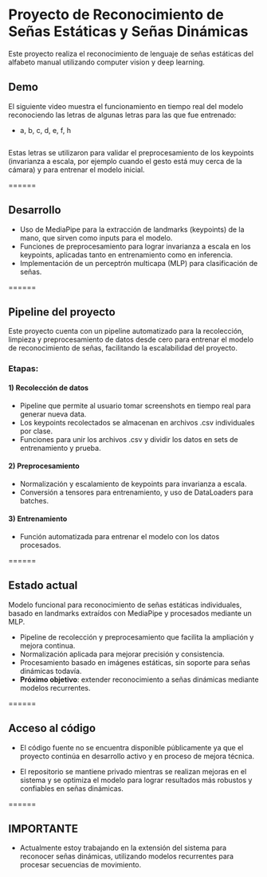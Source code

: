 # Proyecto de Reconocimiento de Señas Estáticas y Señas Dinámicas

Este proyecto realiza el reconocimiento de lenguaje de señas estáticas del alfabeto manual utilizando computer vision y deep learning.


## Demo

El siguiente video muestra el funcionamiento en tiempo real del modelo reconociendo las letras de algunas letras para las que fue entrenado:
- a, b, c, d, e, f, h
  
![]()

Estas letras se utilizaron para validar el preprocesamiento de los keypoints (invarianza a escala, por ejemplo cuando el gesto está muy cerca de la cámara) y para entrenar el modelo inicial.

======

## Desarrollo
- Uso de MediaPipe para la extracción de landmarks (keypoints) de la mano, que sirven como inputs para el modelo.
- Funciones de preprocesamiento para lograr invarianza a escala en los keypoints, aplicadas tanto en entrenamiento como en inferencia.
- Implementación de un perceptrón multicapa (MLP) para clasificación de señas.

======

## Pipeline del proyecto
Este proyecto cuenta con un pipeline automatizado para la recolección, limpieza y preprocesamiento de datos desde cero para entrenar el modelo de reconocimiento de señas, facilitando la escalabilidad del proyecto.


### Etapas:
#### 1) Recolección de datos
  - Pipeline que permite al usuario tomar screenshots en tiempo real para generar nueva data.
  - Los keypoints recolectados se almacenan en archivos .csv individuales por clase.
  - Funciones para unir los archivos .csv y dividir los datos en sets de entrenamiento y prueba.



#### 2) Preprocesamiento
  - Normalización y escalamiento de keypoints para invarianza a escala.
  - Conversión a tensores para entrenamiento, y uso de DataLoaders para batches.


#### 3) Entrenamiento
- Función automatizada para entrenar el modelo con los datos procesados.

======

## Estado actual
Modelo funcional para reconocimiento de señas estáticas individuales, basado en landmarks extraídos con MediaPipe y procesados mediante un MLP.
  - Pipeline de recolección y preprocesamiento que facilita la ampliación y mejora continua.
  - Normalización aplicada para mejorar precisión y consistencia.
  - Procesamiento basado en imágenes estáticas, sin soporte para señas dinámicas todavía.
  - **Próximo objetivo**: extender reconocimiento a señas dinámicas mediante modelos recurrentes.

======
  
## Acceso al código

- El código fuente no se encuentra disponible públicamente ya que el proyecto continúa en desarrollo activo y en proceso de mejora técnica.

- El repositorio se mantiene privado mientras se realizan mejoras en el sistema y se optimiza el modelo para lograr resultados más robustos y confiables en señas dinámicas.

======

## IMPORTANTE

- Actualmente estoy trabajando en la extensión del sistema para reconocer señas dinámicas, utilizando modelos recurrentes para procesar secuencias de movimiento.

